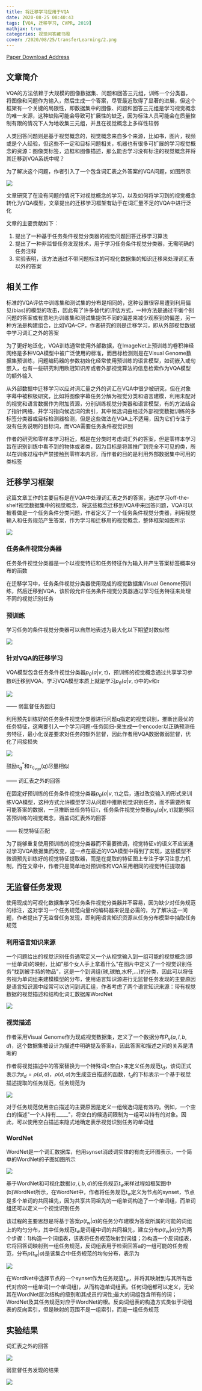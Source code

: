 ```yaml
---
title: 将迁移学习应用于VQA
date: 2020-08-25 08:40:43
tags: [VQA, 迁移学习, CVPR, 2019]
mathjax: true
categories: 视觉问答藏书阁
cover: /2020/08/25/transferLearning/2.png
---
```

[Paper Download Address](https://arxiv.org/abs/1810.02358)

## 文章简介

VQA的方法依赖于大规模的图像数据集、问题和回答三元组，训练一个分类器，将图像和问题作为输入，然后生成一个答案，尽管最近取得了显著的进展，但这个框架有一个关键的局限性，即数据集中的图像、问题和回答三元组是学习视觉概念的唯一来源，这种缺陷可能会导致可扩展性的缺乏，因为标注人员可能会在质量控制有限的情况下人为地收集三元组，并且在视觉概念上多样性较弱

人类回答问题则是基于视觉概念的，视觉概念来自多个来源，比如书，图片，视频或是个人经验，但这些不一定和目标问题相关，机器也有很多可扩展的学习视觉概念的资源：图像类标签，边框和图像描述，那么能否学习没有标注的视觉概念并将其迁移到VQA系统中呢？

为了解决这个问题，作者引入了一个包含词汇表之外答案的VQA问题，如图所示

![](1.png)

文章研究了在没有问题的情况下对视觉概念的学习，以及如何将学习到的视觉概念转化为VQA模型，文章提出的迁移学习框架有助于在词汇量不足的VQA中进行泛化

文章的主要贡献如下：

1. 提出了一种基于任务条件视觉分类器的视觉问题回答迁移学习算法
2. 提出了一种非监督任务发现技术，用于学习任务条件视觉分类器，无需明确的任务注释
3. 实验表明，该方法通过不带问题标注的可视化数据集的知识迁移来处理词汇表以外的答案

## 相关工作

标准的VQA评估中训练集和测试集的分布是相同的，这种设置很容易遭到利用偏见(bias)的模型的攻击，因此有了许多替代的评估方式，一种方法是通过平衡个别问题的答案或有意地为训练集和测试集提供不同的偏差来减少观察到的偏差，另一种方法是构建组合，比如VQA-CP，作者研究的则是迁移学习，即从外部视觉数据中学习词汇之外的答案

为了更好地泛化，VQA训练通常使用外部数据，在ImageNet上预训练的卷积神经网络是多种VQA模型中被广泛使用的标准，而目标检测则是在Visual Genome数据集预训练，问题编码器的参数初始化经常使用预训练的语言模型，如词嵌入或句嵌入，也有一些研究利用欧冠知识库或者外部视觉算法的信息检索作为VQA模型的额外输入

从外部数据中迁移学习以应对词汇量之外的词汇在VQA中很少被研究，但在对象字幕中被积极研究，比如将图像字幕任务分解为视觉分类和语言建模，利用未配对的视觉和语言数据作为附加资源，分别训练视觉分类器和语言模型，有的方法结合了指针网络，并学习指向候选词的索引，其中候选词由经过外部视觉数据训练的多标签分类器或目标检测器检测，但是这些做法在VQA上不适用，因为它们专注于没有任务说明的目标词，而VQA需要任务条件视觉识别

作者的研究和零样本学习相近，都是在分类时考虑词汇外的答案，但是零样本学习旨在识别训练中看不到的物体或者类，因为目标是将其推广到完全不可见的类，所以在训练过程中严禁接触到零样本内容，而作者的目的是利用外部数据集中可用的类标签

## 迁移学习框架

这篇文章工作的主要目标是在VQA中处理词汇表之外的答案，通过学习off-the-shelf视觉数据集中的视觉概念，将这些概念迁移到VQA中来回答问题，VQA可以被看做是一个任务条件分类问题，作者定义了一个任务条件视觉分类器，利用视觉输入和任务规范产生答案，作为学习和迁移用的视觉概念，整体框架如图所示

![](2.png)

### 任务条件视觉分类器

任务条件视觉分类器是一个以视觉特征和任务特征作为输入并产生答案标签概率分布的函数

在迁移学习中，任务条件视觉分类器使用现成的视觉数据集Visual Genome预训练，然后迁移到VQA，该阶段允许任务条件视觉分类器通过学习任务特征来处理不同的视觉识别任务

### 预训练

学习任务的条件视觉分类器可以自然地表述为最大化以下期望对数似然

![](3.png)

### 针对VQA的迁移学习

VQA模型包含任务条件视觉分类器$p_{\theta}(a|v,\tau)$，预训练的视觉概念通过共享学习参数$\theta$迁移到VQA，学习VQA模型本质上就是学习$p_{\theta}(a|v,\tau)$中的$v$和$\tau$

![](4.png)

—— 弱监督任务回归

利用预先训练好的任务条件视觉分类器进行问题q指定的视觉识别，推断出最优的任务特征，这需要引入一个学习问题-任务回归-来生成一个encoder以正确预测任务特征，最小化误差要求对任务的额外监督，因此作者用VQA数据做弱监督，优化了间接损失

![](5.png)

鼓励$\tau_q^*$和$\tau_{\eta_{vqa}}(q)$尽量相似

—— 词汇表之外的回答

在固定好预训练的任务条件视觉分类器$p_\theta(a|v,\tau)$之后，通过改变输入的形式来训练VQA模型，这种方式允许模型学习从问题中推断视觉识别任务，而不需要所有可能答案的数据，一旦推断出任务特征$\tau$，任务条件视觉分类器$p_\theta(a|v,\tau)$就能够回答预训练的视觉概念，涵盖词汇表外的回答

—— 视觉特征匹配

为了能够重复使用预训练的视觉分类器而不需要微调，视觉特征v的语义不应该通过学习VQA数据集而改变，这一点在最近的VQA模型中得到了实现，这些模型不微调预先训练好的视觉特征提取器，而是在提取的特征图上专注于学习注意力机制，而在文章中，作者只是简单地对预训练和VQA采用相同的视觉特征提取器

## 无监督任务发现

使用现成的可视化数据集学习任务条件视觉分类器并不容易，因为缺少对任务规范的标注，这对学习一个任务规范向量$\tau$的编码器来说是必需的，为了解决这一问题，作者提出了无监督任务发现，即利用语言知识资源从任务分布模型中抽取任务规范

### 利用语言知识来源

一个问题给出的视觉识别任务通常定义一个从视觉输入到一组可能的视觉概念(即一组单词)的映射，比如"那个女人手上拿着什么"在图片中定义了一个视觉识别任务"找到被手持的物品"，这是一个到词组{球,球拍,水杯,…}的分类，因此可以将任务视为单词组来建模模型的分布，使用语言知识源进行无监督任务发现的主要原因是语言知识源中经常可以访问到词汇组，作者考虑了两个语言知识来源：带有视觉数据的视觉描述和结构化词汇数据库WordNet

![](6.png)

### 视觉描述

作者采用Visual Genome作为现成视觉数据集，定义了一个数据分布$P_v(a,I,b,d)$，这个数据集被设计为描述中明确提及答案a，因此答案和描述之间的关系是清晰的

作者将视觉描述中的答案替换为一个特殊词<空白>来定义任务规范$t_d$，该词正式表示为$t_d=\rho(d,a)$，$\rho(d,a)$为生成空白描述的函数，$t_d$的下标表示一个基于视觉描述提取的任务规范，任务规范为

![](7.png)

对于任务规范使用空白描述的主要原因是定义一组候选词是有效的。例如，一个空白的描述"一个人持有_____"，将空白的候选词限制为一组可以持有的对象。因此，可以使用空白描述来隐式地确定表示视觉识别任务的单词组

### WordNet

WordNet是一个词汇数据库，他用synset消歧词实体的有向无环图表示，一个简单的WordNet的子图如图所示

![](8.png)

基于WordNet和可视化数据$(a,i,b,d)$的任务规范$t_w$采样过程如框架图中(b)WordNet所示，在WordNet中，作者将任务规范$t_w$定义为节点的synset，节点是多个单词的共同祖先，因为共享共同祖先的一组单词构造了一个单词组，而单词组还可以定义一个视觉识别任务

该过程的主要思想是将基于答案$p(t_w|a)$的任务分布建模为答案所属的可能的词组上的均匀分布，其中任务规范$t_w$是词组中词的共同祖先，建立分布$p(t_w|a)$分为两个步骤：1)构造一个词组表，该表将任务规范映射到词组；2)构造一个反词组表，它将回答词映射到一组任务规范，反词组表用于检索回答a的一组可能的任务规范，分布$p(t_w|a)$是该集合中任务规范的均匀分布，表示为

![](9.png)

在WordNet中选择节点的一个synset作为任务规范$t_w$，并将其映射到与其所有后代对应的一组单词(一个单词组)，从而构造单词组表。任何词组都可以定义，无论其在WordNet层次结构的级别和其成员的词性;最大的词组包含所有的词；WordNet及其任务规范对应于WordNet的根。反向词组表的构造方式类似于词组表的反向索引，但是映射的范围不是一组索引，而是一组任务规范

## 实验结果

词汇表之外的回答

![](10.png)

弱监督任务发现的结果

![](11.png)